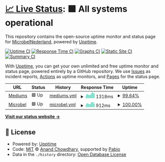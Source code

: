 # [📈 Live Status](https://MicrobelNederland.github.io/WebUptime): <!--live status--> **🟩 All systems operational**

This repository contains the open-source uptime monitor and status page for [MicrobelNederland](https://MicrobelNederland.github.io/WebUptime), powered by [Upptime](https://github.com/upptime/upptime).

[![Uptime CI](https://github.com/MicrobelNederland/WebUptime/workflows/Uptime%20CI/badge.svg)](https://github.com/MicrobelNederland/WebUptime/actions?query=workflow%3A%22Uptime+CI%22)
[![Response Time CI](https://github.com/MicrobelNederland/WebUptime/workflows/Response%20Time%20CI/badge.svg)](https://github.com/MicrobelNederland/WebUptime/actions?query=workflow%3A%22Response+Time+CI%22)
[![Graphs CI](https://github.com/MicrobelNederland/WebUptime/workflows/Graphs%20CI/badge.svg)](https://github.com/MicrobelNederland/WebUptime/actions?query=workflow%3A%22Graphs+CI%22)
[![Static Site CI](https://github.com/MicrobelNederland/WebUptime/workflows/Static%20Site%20CI/badge.svg)](https://github.com/MicrobelNederland/WebUptime/actions?query=workflow%3A%22Static+Site+CI%22)
[![Summary CI](https://github.com/MicrobelNederland/WebUptime/workflows/Summary%20CI/badge.svg)](https://github.com/MicrobelNederland/WebUptime/actions?query=workflow%3A%22Summary+CI%22)

With [Upptime](https://upptime.js.org), you can get your own unlimited and free uptime monitor and status page, powered entirely by a GitHub repository. We use [Issues](https://github.com/MicrobelNederland/WebUptime/issues) as incident reports, [Actions](https://github.com/MicrobelNederland/WebUptime/actions) as uptime monitors, and [Pages](https://MicrobelNederland.github.io/WebUptime) for the status page.

<!--start: status pages-->
<!-- This summary is generated by Upptime (https://github.com/upptime/upptime) -->
<!-- Do not edit this manually, your changes will be overwritten -->
<!-- prettier-ignore -->
| URL | Status | History | Response Time | Uptime |
| --- | ------ | ------- | ------------- | ------ |
| <img alt="" src="https://icons.duckduckgo.com/ip3/www.mediums.nl.ico" height="13"> [Mediums](https://www.mediums.nl) | 🟩 Up | [mediums.yml](https://github.com/MicrobelNederland/WebUptime/commits/HEAD/history/mediums.yml) | <details><summary><img alt="Response time graph" src="./graphs/mediums/response-time-week.png" height="20"> 1318ms</summary><br><a href="https://MicrobelNederland.github.io/WebUptime/history/mediums"><img alt="Response time 1261" src="https://img.shields.io/endpoint?url=https%3A%2F%2Fraw.githubusercontent.com%2FMicrobelNederland%2FWebUptime%2FHEAD%2Fapi%2Fmediums%2Fresponse-time.json"></a><br><a href="https://MicrobelNederland.github.io/WebUptime/history/mediums"><img alt="24-hour response time 1578" src="https://img.shields.io/endpoint?url=https%3A%2F%2Fraw.githubusercontent.com%2FMicrobelNederland%2FWebUptime%2FHEAD%2Fapi%2Fmediums%2Fresponse-time-day.json"></a><br><a href="https://MicrobelNederland.github.io/WebUptime/history/mediums"><img alt="7-day response time 1318" src="https://img.shields.io/endpoint?url=https%3A%2F%2Fraw.githubusercontent.com%2FMicrobelNederland%2FWebUptime%2FHEAD%2Fapi%2Fmediums%2Fresponse-time-week.json"></a><br><a href="https://MicrobelNederland.github.io/WebUptime/history/mediums"><img alt="30-day response time 1261" src="https://img.shields.io/endpoint?url=https%3A%2F%2Fraw.githubusercontent.com%2FMicrobelNederland%2FWebUptime%2FHEAD%2Fapi%2Fmediums%2Fresponse-time-month.json"></a><br><a href="https://MicrobelNederland.github.io/WebUptime/history/mediums"><img alt="1-year response time 1261" src="https://img.shields.io/endpoint?url=https%3A%2F%2Fraw.githubusercontent.com%2FMicrobelNederland%2FWebUptime%2FHEAD%2Fapi%2Fmediums%2Fresponse-time-year.json"></a></details> | <details><summary><a href="https://MicrobelNederland.github.io/WebUptime/history/mediums">99.64%</a></summary><a href="https://MicrobelNederland.github.io/WebUptime/history/mediums"><img alt="All-time uptime 99.65%" src="https://img.shields.io/endpoint?url=https%3A%2F%2Fraw.githubusercontent.com%2FMicrobelNederland%2FWebUptime%2FHEAD%2Fapi%2Fmediums%2Fuptime.json"></a><br><a href="https://MicrobelNederland.github.io/WebUptime/history/mediums"><img alt="24-hour uptime 100.00%" src="https://img.shields.io/endpoint?url=https%3A%2F%2Fraw.githubusercontent.com%2FMicrobelNederland%2FWebUptime%2FHEAD%2Fapi%2Fmediums%2Fuptime-day.json"></a><br><a href="https://MicrobelNederland.github.io/WebUptime/history/mediums"><img alt="7-day uptime 99.64%" src="https://img.shields.io/endpoint?url=https%3A%2F%2Fraw.githubusercontent.com%2FMicrobelNederland%2FWebUptime%2FHEAD%2Fapi%2Fmediums%2Fuptime-week.json"></a><br><a href="https://MicrobelNederland.github.io/WebUptime/history/mediums"><img alt="30-day uptime 99.65%" src="https://img.shields.io/endpoint?url=https%3A%2F%2Fraw.githubusercontent.com%2FMicrobelNederland%2FWebUptime%2FHEAD%2Fapi%2Fmediums%2Fuptime-month.json"></a><br><a href="https://MicrobelNederland.github.io/WebUptime/history/mediums"><img alt="1-year uptime 99.65%" src="https://img.shields.io/endpoint?url=https%3A%2F%2Fraw.githubusercontent.com%2FMicrobelNederland%2FWebUptime%2FHEAD%2Fapi%2Fmediums%2Fuptime-year.json"></a></details>
| <img alt="" src="https://icons.duckduckgo.com/ip3/www.microbel.nl.ico" height="13"> [Microbel](https://www.microbel.nl) | 🟩 Up | [microbel.yml](https://github.com/MicrobelNederland/WebUptime/commits/HEAD/history/microbel.yml) | <details><summary><img alt="Response time graph" src="./graphs/microbel/response-time-week.png" height="20"> 912ms</summary><br><a href="https://MicrobelNederland.github.io/WebUptime/history/microbel"><img alt="Response time 877" src="https://img.shields.io/endpoint?url=https%3A%2F%2Fraw.githubusercontent.com%2FMicrobelNederland%2FWebUptime%2FHEAD%2Fapi%2Fmicrobel%2Fresponse-time.json"></a><br><a href="https://MicrobelNederland.github.io/WebUptime/history/microbel"><img alt="24-hour response time 1112" src="https://img.shields.io/endpoint?url=https%3A%2F%2Fraw.githubusercontent.com%2FMicrobelNederland%2FWebUptime%2FHEAD%2Fapi%2Fmicrobel%2Fresponse-time-day.json"></a><br><a href="https://MicrobelNederland.github.io/WebUptime/history/microbel"><img alt="7-day response time 912" src="https://img.shields.io/endpoint?url=https%3A%2F%2Fraw.githubusercontent.com%2FMicrobelNederland%2FWebUptime%2FHEAD%2Fapi%2Fmicrobel%2Fresponse-time-week.json"></a><br><a href="https://MicrobelNederland.github.io/WebUptime/history/microbel"><img alt="30-day response time 877" src="https://img.shields.io/endpoint?url=https%3A%2F%2Fraw.githubusercontent.com%2FMicrobelNederland%2FWebUptime%2FHEAD%2Fapi%2Fmicrobel%2Fresponse-time-month.json"></a><br><a href="https://MicrobelNederland.github.io/WebUptime/history/microbel"><img alt="1-year response time 877" src="https://img.shields.io/endpoint?url=https%3A%2F%2Fraw.githubusercontent.com%2FMicrobelNederland%2FWebUptime%2FHEAD%2Fapi%2Fmicrobel%2Fresponse-time-year.json"></a></details> | <details><summary><a href="https://MicrobelNederland.github.io/WebUptime/history/microbel">100.00%</a></summary><a href="https://MicrobelNederland.github.io/WebUptime/history/microbel"><img alt="All-time uptime 100.00%" src="https://img.shields.io/endpoint?url=https%3A%2F%2Fraw.githubusercontent.com%2FMicrobelNederland%2FWebUptime%2FHEAD%2Fapi%2Fmicrobel%2Fuptime.json"></a><br><a href="https://MicrobelNederland.github.io/WebUptime/history/microbel"><img alt="24-hour uptime 100.00%" src="https://img.shields.io/endpoint?url=https%3A%2F%2Fraw.githubusercontent.com%2FMicrobelNederland%2FWebUptime%2FHEAD%2Fapi%2Fmicrobel%2Fuptime-day.json"></a><br><a href="https://MicrobelNederland.github.io/WebUptime/history/microbel"><img alt="7-day uptime 100.00%" src="https://img.shields.io/endpoint?url=https%3A%2F%2Fraw.githubusercontent.com%2FMicrobelNederland%2FWebUptime%2FHEAD%2Fapi%2Fmicrobel%2Fuptime-week.json"></a><br><a href="https://MicrobelNederland.github.io/WebUptime/history/microbel"><img alt="30-day uptime 100.00%" src="https://img.shields.io/endpoint?url=https%3A%2F%2Fraw.githubusercontent.com%2FMicrobelNederland%2FWebUptime%2FHEAD%2Fapi%2Fmicrobel%2Fuptime-month.json"></a><br><a href="https://MicrobelNederland.github.io/WebUptime/history/microbel"><img alt="1-year uptime 100.00%" src="https://img.shields.io/endpoint?url=https%3A%2F%2Fraw.githubusercontent.com%2FMicrobelNederland%2FWebUptime%2FHEAD%2Fapi%2Fmicrobel%2Fuptime-year.json"></a></details>

<!--end: status pages-->

[**Visit our status website →**](https://MicrobelNederland.github.io/WebUptime)

## 📄 License

- Powered by: [Upptime](https://github.com/upptime/upptime)
- Code: [MIT](./LICENSE) © [Anand Chowdhary](https://anandchowdhary.com), supported by [Pabio](https://pabio.com)
- Data in the `./history` directory: [Open Database License](https://opendatacommons.org/licenses/odbl/1-0/)
